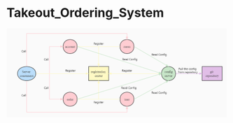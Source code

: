 # Takeout_Ordering_System

![image](https://github.com/GeShi6746/Takeout_Ordering_System/blob/master/Note.jpg)
